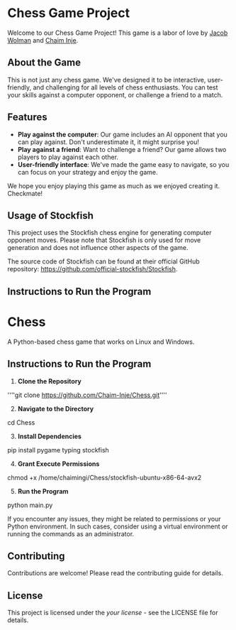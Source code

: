 # Chess Game Project

Welcome to our Chess Game Project! This game is a labor of love by [Jacob Wolman](https://www.linkedin.com/in/jacob-wolman-084277287/) and [Chaim Inje](https://www.linkedin.com/in/chaim-inje/). 



## About the Game

This is not just any chess game. We've designed it to be interactive, user-friendly, and challenging for all levels of chess enthusiasts. You can test your skills against a computer opponent, or challenge a friend to a match. 

## Features

- **Play against the computer**: Our game includes an AI opponent that you can play against. Don't underestimate it, it might surprise you!
- **Play against a friend**: Want to challenge a friend? Our game allows two players to play against each other. 
- **User-friendly interface**: We've made the game easy to navigate, so you can focus on your strategy and enjoy the game.

We hope you enjoy playing this game as much as we enjoyed creating it. Checkmate!



## Usage of Stockfish

This project uses the Stockfish chess engine for generating computer opponent moves. Please note that Stockfish is only used for move generation and does not influence other aspects of the game.

The source code of Stockfish can be found at their official GitHub repository: https://github.com/official-stockfish/Stockfish.

## Instructions to Run the Program

# Chess

A Python-based chess game that works on Linux and Windows.

## Instructions to Run the Program

1. **Clone the Repository**

''''git clone https://github.com/Chaim-Inje/Chess.git''''


2. **Navigate to the Directory**

cd Chess


3. **Install Dependencies**

pip install pygame typing stockfish


4. **Grant Execute Permissions**

chmod +x /home/chaimingi/Chess/stockfish-ubuntu-x86-64-avx2


5. **Run the Program**

python main.py


If you encounter any issues, they might be related to permissions or your Python environment. In such cases, consider using a virtual environment or running the commands as an administrator.

## Contributing

Contributions are welcome! Please read the contributing guide for details.

## License

This project is licensed under the *your license* - see the LICENSE file for details.
